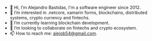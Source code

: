 - 👋 Hi, I’m Alejandro Bastidas, I'm a software engineer since 2012.
- 👀 I’m interested in .netcore, xamarin forms, blockchains, distributed systems, crypto currency and fintechs.
- 🌱 I’m currently learning blockchain development.
- 💞️ I’m looking to collaborate on fintechs and crypto ecosystem.
- 📫 How to reach me: alejob54@gmail.com.

<!---
alejob54/alejob54 is a ✨ special ✨ repository because its `README.md` (this file) appears on your GitHub profile.
You can click the Preview link to take a look at your changes.
--->
